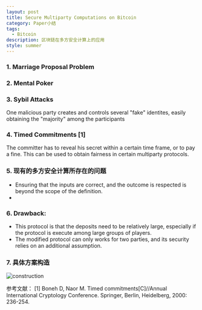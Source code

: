```yaml
---
layout: post
title: Secure Multiparty Computations on Bitcoin
category: Paper小结
tags:
  - Bitcoin
description: 区块链在多方安全计算上的应用
style: summer
---
```


### 1. Marriage Proposal Problem 

### 2. Mental Poker

### 3. Sybil Attacks
One malicious party creates and controls several "fake" identites, easily obtaining the "majority" among the participants

### 4. Timed Commitments [1]
The committer has to reveal his secret within a certain time frame, or to pay a fine. This can be used to obtain fairness in certain multiparty protocols. 

### 5. 现有的多方安全计算所存在的问题

+ Ensuring that the inputs are correct, and the outcome is respected is beyond the scope of the definition.
+ 

### 6. Drawback:
+ This protocol is that the deposits need to be relatively large, especially if the protocol is execute among large groups of players.
+ The modified protocol can only works for two parties, and its security relies on an additional assumption.

### 7. 具体方案构造

![construction](https://github.com/Zoeyxiao/Zoeyxiao.github.io/blob/master/image/construction.png)


参考文献：
[1] Boneh D, Naor M. Timed commitments[C]//Annual International Cryptology Conference. Springer, Berlin, Heidelberg, 2000: 236-254.